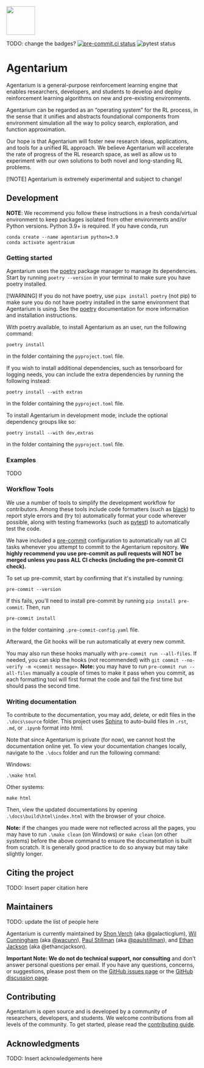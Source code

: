 <img style="width: 75px" src="https://github.com/social-ai-uoft/gem/blob/main/media/gem-pendant.png" />

TODO: change the badges?
[![pre-commit.ci status](https://results.pre-commit.ci/badge/github/social-ai-uoft/gem/main.svg)](https://results.pre-commit.ci/latest/github/social-ai-uoft/gem/main) ![pytest status](https://github.com/social-ai-uoft/gem/workflows/PyTest/badge.svg)

# Agentarium

Agentarium is a general-purpose reinforcement learning engine that enables researchers, developers, and students to 
develop and deploy reinforcement learning algorithms on new and pre-existing environments.

Agentarium can be regarded as an “operating system” for the RL process, in the sense that it unifies and abstracts 
foundational components from environment simulation all the way to policy search, exploration, and function 
approximation.

Our hope is that Agentarium will foster new research ideas, applications, and tools for a unified RL approach. We 
believe Agentarium will accelerate the rate of progress of the RL research space, as well as allow us to experiment 
with our own solutions to both novel and long-standing RL problems.

[!NOTE]
Agentarium is extremely experimental and subject to change!

## Development

**NOTE**: We recommend you follow these instructions in a fresh conda/virtual environment to keep packages isolated 
from other environments and/or Python versions. Python 3.9+ is required. If you have conda, run
```
conda create --name agentarium python=3.9
conda activate agentraium
```

### Getting started

Agentarium uses the [poetry](https://python-poetry.org/) package manager to manage its dependencies. Start by 
running ```poetry --version``` in your terminal to make sure you have poetry installed.

[!WARNING]
If you do not have poetry, use ```pipx install poetry``` (not pip) to make sure you do not have poetry installed in the 
same environment that Agentarium is using. 
See the [poetry](https://python-poetry.org/) documentation for more information and 
installation instructions.

With poetry available, to install Agentarium as an user, run the following command:
```
poetry install
```
in the folder containing the ``pyproject.toml`` file.

If you wish to install additional dependencies, such as tensorboard for logging needs, 
you can include the extra dependencies by running the following instead:
```
poetry install --with extras
```
in the folder containing the ``pyproject.toml`` file.

To install Agentarium in development mode, include the optional dependency groups like so:
```
poetry install --with dev,extras
```
in the folder containing the ``pyproject.toml`` file.

### Examples

TODO

### Workflow Tools
We use a number of tools to simplify the development workflow for contributors. Among these tools include code 
formatters (such as [black](https://github.com/python/black)) to report style errors and (try to) 
automatically format your code wherever possible, along with testing frameworks (such as 
[pytest](https://pypi.python.org/pypi/pytest)) to automatically test the code.

We have included a [pre-commit](https://pre-commit.com/) configuration to automatically run all CI tasks whenever you 
attempt to commit to the Agentarium repository. **We highly recommend you use pre-commit as pull requests will NOT be 
merged unless you pass ALL CI checks (including the pre-commit CI check).**

To set up pre-commit, start by confirming that it's installed by running:
```
pre-commit --version
```
If this fails, you'll need to install pre-commit by running ``pip install pre-commit``. Then, run
```
pre-commit install
```
in the folder containing ``.pre-commit-config.yaml`` file.

Afterward, the Git hooks will be run automatically at every new commit.

You may also run these hooks manually with `pre-commit run --all-files`. If needed, you can skip the hooks (not 
recommended) with `git commit --no-verify -m <commit message>`.
**Note:** you may have to run `pre-commit run --all-files` manually a couple of times to make it pass when you commit, 
as each formatting tool will first format the code and fail the first time but should pass the second time.

### Writing documentation

To contribute to the documentation, you may add, delete, or edit files in the ```.\docs\source``` folder. This project 
uses [Sphinx](https://www.sphinx-doc.org/) to auto-build files in ```.rst```, ```.md```, or ```.ipynb``` format into 
html.

Note that since Agentarium is private (for now), we cannot host the documentation online yet. To view your documentation
changes locally, navigate to the ```.\docs``` folder and run the following command:

Windows:
```
.\make html
```

Other systems:
```
make html
```

Then, view the updated documentations by opening ```.\docs\build\html\index.html``` with the browser of your choice.

**Note:** if the changes you made were not reflected across all the pages, you may have to run ```.\make clean``` 
(on Windows) or ```make clean``` (on other systems) before the above command to ensure the documentation is built from 
scratch. It is generally good practice to do so anyway but may take slightly longer.

## Citing the project

TODO: Insert paper citation here

## Maintainers

TODO: update the list of people here

Agentarium is currently maintained by [Shon Verch](https://github.com/galacticglum) (aka @galacticglum), [Wil Cunningham](https://www.psych.utoronto.ca/people/directories/all-faculty/william-cunningham) (aka [@wacunn](https://github.com/wacunn)), [Paul Stillman](https://www.paulstillman.com/) (aka [@paulstillman](https://github.com/paulstillman)), and [Ethan Jackson](https://github.com/ethancjackson) (aka @ethancjackson).

**Important Note: We do not do technical support, nor consulting** and don't answer personal questions per email. If you have any questions, concerns, or suggestions, please post them on the [GitHub issues page](https://github.com/social-ai-uoft/gem/issues) or the [GitHub discussion page](https://github.com/social-ai-uoft/gem/discussions).

## Contributing

Agentarium is open source and is developed by a community of researchers, developers, and students. We welcome contributions from all levels of the community. To get started, please read the [contributing guide](CONTRIBUTING.md).

## Acknowledgments

TODO: Insert acknowledgements here

